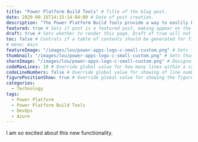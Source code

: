 ```yaml
---
title: "Power Platform Build Tools" # Title of the blog post.
date: 2020-09-16T14:15:14-04:00 # Date of post creation.
description: "The Power Platform Build Tools provide a way to easlily built continuous integration." # Description used for search engine.
featured: true # Sets if post is a featured post, making appear on the home page side bar.
draft: true # Sets whether to render this page. Draft of true will not be rendered.
toc: false # Controls if a table of contents should be generated for first-level links automatically.
# menu: main
featureImage: "/images/lou/power-apps-logo-c-small-custom.png" # Sets featured image on blog post.
thumbnail: "/images/lou/power-apps-logo-c-small-custom.png" # Sets thumbnail image appearing inside card on homepage.
shareImage: "/images/lou/power-apps-logo-c-small-custom.png" # Designate a separate image for social media sharing.
codeMaxLines: 10 # Override global value for how many lines within a code block before auto-collapsing.
codeLineNumbers: false # Override global value for showing of line numbers within code block.
figurePositionShow: true # Override global value for showing the figure label.
categories:
  - Technology
tags:
  - Power Platform
  - Power Platform Build Tools
  - DevOps
  - Azure
---
```


I am so excited about this new functionality. 